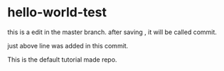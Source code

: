 # hello-world-test
this is a edit in the master branch. after saving , it will be called commit.

just above line was added in this commit.

This is the default tutorial made repo.

